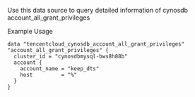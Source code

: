 Use this data source to query detailed information of cynosdb account_all_grant_privileges

Example Usage

```hcl
data "tencentcloud_cynosdb_account_all_grant_privileges" "account_all_grant_privileges" {
  cluster_id = "cynosdbmysql-bws8h88b"
  account {
    account_name = "keep_dts"
    host         = "%"
  }
}
```